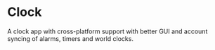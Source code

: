 # Clock
A clock app with cross-platform support with better GUI and account syncing of alarms, timers and world clocks.

